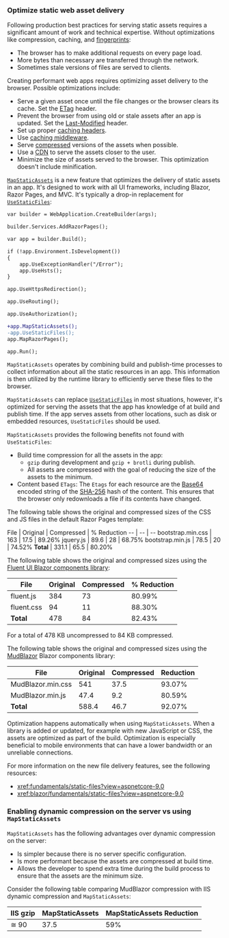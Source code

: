 ### Optimize static web asset delivery

Following production best practices for serving static assets requires a significant amount of work and technical expertise. Without optimizations like compression, caching, and [fingerprints](https://en.wikipedia.org/wiki/Fingerprint_(computing)):

* The browser has to make additional requests on every page load.
* More bytes than necessary are transferred through the network.
* Sometimes stale versions of files are served to clients.

Creating performant web apps requires optimizing asset delivery to the browser. Possible optimizations include:

* Serve a given asset once until the file changes or the browser clears its cache. Set the [ETag](https://developer.mozilla.org/docs/Web/HTTP/Headers/ETag) header.
* Prevent the browser from using old or stale assets after an app is updated. Set the [Last-Modified](https://developer.mozilla.org/docs/Web/HTTP/Headers/Last-Modified) header.
* Set up proper [caching headers](https://developer.mozilla.org/docs/Web/HTTP/Headers/Cache-Control).
* Use [caching middleware](xref:performance/caching/middleware).
* Serve [compressed](/aspnet/core/performance/response-compression) versions of the assets when possible.
* Use a [CDN](/microsoft-365/enterprise/content-delivery-networks?view=o365-worldwide&preserve-view=true) to serve the assets closer to the user.
* Minimize the size of assets served to the browser. This optimization doesn't include minification.

[`MapStaticAssets`](/dotnet/api/microsoft.aspnetcore.builder.staticassetsendpointroutebuilderextensions.mapstaticassets) is a new feature that optimizes the delivery of static assets in an app. It's designed to work with all UI frameworks, including Blazor, Razor Pages, and MVC. It's typically a drop-in replacement for [`UseStaticFiles`](/dotnet/api/microsoft.aspnetcore.builder.staticfileextensions.usestaticfiles):

```diff
var builder = WebApplication.CreateBuilder(args);

builder.Services.AddRazorPages();

var app = builder.Build();

if (!app.Environment.IsDevelopment())
{
    app.UseExceptionHandler("/Error");
    app.UseHsts();
}

app.UseHttpsRedirection();

app.UseRouting();

app.UseAuthorization();

+app.MapStaticAssets();
-app.UseStaticFiles();
app.MapRazorPages();

app.Run();
```

`MapStaticAssets` operates by combining build and publish-time processes to collect information about all the static resources in an app. This information is then utilized by the runtime library to efficiently serve these files to the browser.

`MapStaticAssets` can replace [`UseStaticFiles`](/dotnet/api/microsoft.aspnetcore.builder.staticfileextensions.usestaticfiles) in most situations, however, it's optimized for serving the assets that the app has knowledge of at build and publish time. If the app serves assets from other locations, such as disk or embedded resources, `UseStaticFiles` should be used.

`MapStaticAssets` provides the following benefits not found with `UseStaticFiles`:

* Build time compression for all the assets in the app:
  * `gzip` during development and `gzip + brotli` during publish.
  * All assets are compressed with the goal of reducing the size of the assets to the minimum.
* Content based `ETags`: The `Etags` for each resource are the [Base64](https://developer.mozilla.org/docs/Glossary/Base64) encoded string of the [SHA-256](/dotnet/api/system.security.cryptography.sha256?view=net-8.0&preserve-view=true) hash of the content. This ensures that the browser only redownloads a file if its contents have changed.

The following table shows the original and compressed sizes of the CSS and JS files in the default Razor Pages template:

File | Original | Compressed | % Reduction
-- | -- | --
bootstrap.min.css | 163 | 17.5 | 89.26%
jquery.js | 89.6 | 28 | 68.75%
bootstrap.min.js | 78.5 | 20 | 74.52%
**Total** | 331.1 | 65.5 | 80.20%

The following table shows the original and compressed sizes using the [Fluent UI Blazor components library](https://www.fluentui-blazor.net/):

File | Original | Compressed | % Reduction
-- | -- | -- | --
fluent.js | 384 | 73 | 80.99%
fluent.css | 94 | 11 | 88.30%
**Total** | 478 | 84 | 82.43%

For a total of 478 KB uncompressed to 84 KB compressed.

The following table shows the original and compressed sizes using the [MudBlazor](https://mudblazor.com) Blazor components library:

File | Original | Compressed | Reduction
-- | -- | -- | --
MudBlazor.min.css | 541 | 37.5 | 93.07%
MudBlazor.min.js | 47.4 | 9.2 | 80.59%
**Total** | 588.4 | 46.7 | 92.07%

Optimization happens automatically when using `MapStaticAssets`. When a library is added or updated, for example with new JavaScript or CSS, the assets are optimized as part of the build. Optimization is especially beneficial to mobile environments that can have a lower bandwidth or an unreliable connections.

For more information on the new file delivery features, see the following resources:

* <xref:fundamentals/static-files?view=aspnetcore-9.0>
* <xref:blazor/fundamentals/static-files?view=aspnetcore-9.0>

### Enabling dynamic compression on the server vs using `MapStaticAssets`

`MapStaticAssets` has the following advantages over dynamic compression on the server:

<!-- 
I'm confused about the following:
If we take MudBlazor as an example, IIS will compress the CSS bundle at around 90Kb, while brotli with max settings will result in 37Kb. That is still a whopping 59% size reduction or 41% of its dynamically compressed size -->

* Is simpler because there is no server specific configuration.
* Is more performant because the assets are compressed at build time. <!-- IIS can do static compression -->
* Allows the developer to spend extra time during the build process to ensure that the assets are the minimum size.

Consider the following table comparing MudBlazor compression with IIS dynamic compression and `MapStaticAssets`:
<!-- MapStaticAssets uses brotli max so it's the same as IIS brotli max is the same as -->

IIS gzip | MapStaticAssets | MapStaticAssets Reduction
-- | -- | --
 &#8773; 90 | 37.5 | 59%

<!--  “always flush” does not work with IIS Brotli AND might degrade Zlib compression ratio. See https://microsoft.sharepoint.com/:p:/r/teams/GlobalDAS/WebApps/_layouts/15/Doc.aspx?sourcedoc=%7BDC4A0B9B-6A27-498F-BC7D-6B6647AAC39F%7D&file=IIS_Compression_new_API.pptx -->
